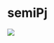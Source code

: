 # semiPj


<img src="https://user-images.githubusercontent.com/68089565/99201759-e9510480-27ef-11eb-8f90-114dca3e752e.PNG">
